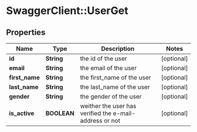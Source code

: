 # SwaggerClient::UserGet

## Properties
Name | Type | Description | Notes
------------ | ------------- | ------------- | -------------
**id** | **String** | the id of the user | [optional] 
**email** | **String** | the email of the user | [optional] 
**first_name** | **String** | the first_name of the user | [optional] 
**last_name** | **String** | the last_name of the user | [optional] 
**gender** | **String** | the gender of the user | [optional] 
**is_active** | **BOOLEAN** | weither the user has verified the e-mail-address or not | [optional] 



